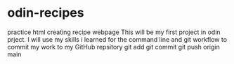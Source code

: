 # odin-recipes
practice html creating recipe webpage
This will be my first project in odin prject.
I will use my skills i learned for the command line
and git workflow to commit my work to my GitHub repsitory
git add
git commit
git push origin main

